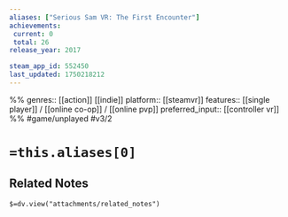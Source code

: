 ```yaml
---
aliases: ["Serious Sam VR: The First Encounter"]
achievements:
 current: 0
 total: 26
release_year: 2017

steam_app_id: 552450
last_updated: 1750218212
---
```

%%
genres:: [[action]] [[indie]]
platform:: [[steamvr]]
features:: [[single player]] / [[online co-op]] / [[online pvp]]
preferred_input:: [[controller vr]]
%%
#game/unplayed
#v3/2

# `=this.aliases[0]`
## Related Notes
`$=dv.view("attachments/related_notes")`